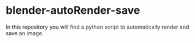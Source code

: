 # blender-autoRender-save
In this repository you will find a python script to automatically render and save an image.

